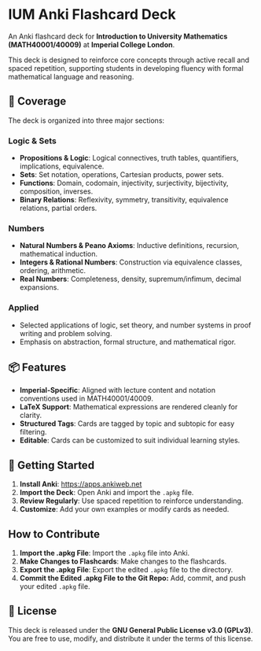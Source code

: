 # IUM Anki Flashcard Deck

An Anki flashcard deck for **Introduction to University Mathematics (MATH40001/40009)** at **Imperial College London**.

This deck is designed to reinforce core concepts through active recall and spaced repetition, supporting students in developing fluency with formal mathematical language and reasoning.

## 🧠 Coverage

The deck is organized into three major sections:

### Logic & Sets
- **Propositions & Logic**: Logical connectives, truth tables, quantifiers, implications, equivalence.
- **Sets**: Set notation, operations, Cartesian products, power sets.
- **Functions**: Domain, codomain, injectivity, surjectivity, bijectivity, composition, inverses.
- **Binary Relations**: Reflexivity, symmetry, transitivity, equivalence relations, partial orders.

### Numbers
- **Natural Numbers & Peano Axioms**: Inductive definitions, recursion, mathematical induction.
- **Integers & Rational Numbers**: Construction via equivalence classes, ordering, arithmetic.
- **Real Numbers**: Completeness, density, supremum/infimum, decimal expansions.

### Applied
- Selected applications of logic, set theory, and number systems in proof writing and problem solving.
- Emphasis on abstraction, formal structure, and mathematical rigor.

## 📦 Features

- **Imperial-Specific**: Aligned with lecture content and notation conventions used in MATH40001/40009.
- **LaTeX Support**: Mathematical expressions are rendered cleanly for clarity.
- **Structured Tags**: Cards are tagged by topic and subtopic for easy filtering.
- **Editable**: Cards can be customized to suit individual learning styles.

## 🚀 Getting Started

1. **Install Anki**: https://apps.ankiweb.net
2. **Import the Deck**: Open Anki and import the `.apkg` file.
3. **Review Regularly**: Use spaced repetition to reinforce understanding.
4. **Customize**: Add your own examples or modify cards as needed.

## How to Contribute

1. **Import the .apkg File**: Import the `.apkg` file into Anki.
2. **Make Changes to Flashcards**: Make changes to the flashcards.
3. **Export the .apkg File**: Export the edited `.apkg` file to the directory.
4. **Commit the Edited .apkg File to the Git Repo:** Add, commit, and push your edited `.apkg` file.

## 📝 License

This deck is released under the **GNU General Public License v3.0 (GPLv3)**.  
You are free to use, modify, and distribute it under the terms of this license.
